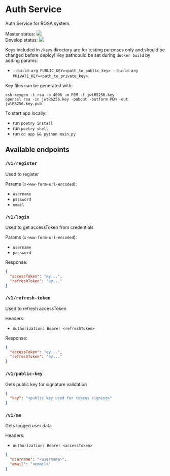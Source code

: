 # Auth Service

Auth Service for ROSA system.

Master status: ![](https://github.com/RSOA-WEITI-2020/PythonProjectTemplate/workflows/Tests/badge.svg?branch=master)  
Develop status: ![](https://github.com/RSOA-WEITI-2020/PythonProjectTemplate/workflows/Tests/badge.svg?branch=develop)

Keys included in `/keys` directory are for testing purposes only and should be changed before deploy!
Key pathcould be set during `docker build` by adding params:

- `--build-arg PUBLIC_KEY=<path_to_public_key> --build-arg PRIVATE_KEY=<path_to_private_key>`.

Key files can be generated with:

```shell
ssh-keygen -t rsa -b 4096 -m PEM -f jwtRS256.key
openssl rsa -in jwtRS256.key -pubout -outform PEM -out jwtRS256.key.pub
```

To start app locally:

- run `poetry install`
- run `poetry shell`
- run `cd app && python main.py`

## Available endpoints

### `/v1/register`

Used to register

Params (`x-www-form-url-encoded`):

- `username`
- `password`
- `email`

### `/v1/login`

Used to get accessToken from credentials

Params (`x-www-form-url-encoded`):

- `username`
- `password`

Response:

```json
{
  "accessToken": "ey...",
  "refreshToken": "ey..."
}
```

### `/v1/refresh-token`

Used to refresh accessToken

Headers:

- `Authorization: Bearer <refreshToken>`

Response:

```json
{
  "accessToken": "ey...",
  "refreshToken": "ey..."
}
```

### `/v1/public-key`

Gets public key for signature validation

```json
{
  "key": "<public key used for tokens signing>"
}
```

### `/v1/me`

Gets logged user data

Headers:

- `Authorization: Bearer <accessToken>`

```json
{
  "username": "<username>",
  "email": "<email>"
}
```
